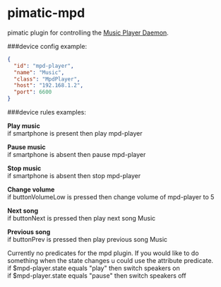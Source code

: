 pimatic-mpd
===========

pimatic plugin for controlling the [Music Player Daemon](http://www.musicpd.org/).

###device config example:

```json
{
  "id": "mpd-player",
  "name": "Music",
  "class": "MpdPlayer",
  "host": "192.168.1.2",
  "port": 6600
}
```

###device rules examples:

<b>Play music</b><br>
if smartphone is present then play mpd-player

<b>Pause music</b><br>
if smartphone is absent then pause mpd-player

<b>Stop music</b><br>
if smartphone is absent then stop mpd-player

<b>Change volume</b><br>
if buttonVolumeLow is pressed then change volume of mpd-player to 5

<b>Next song</b><br>
if buttonNext is pressed then play next song Music

<b>Previous song</b><br>
if buttonPrev is pressed then play previous song Music

Currently no predicates for the mpd plugin. If you would like to do something when the state changes u could use the attribute predicate.<br>
if $mpd-player.state equals \"play\" then switch speakers on <br>
if $mpd-player.state equals \"pause\" then switch speakers off <br>
